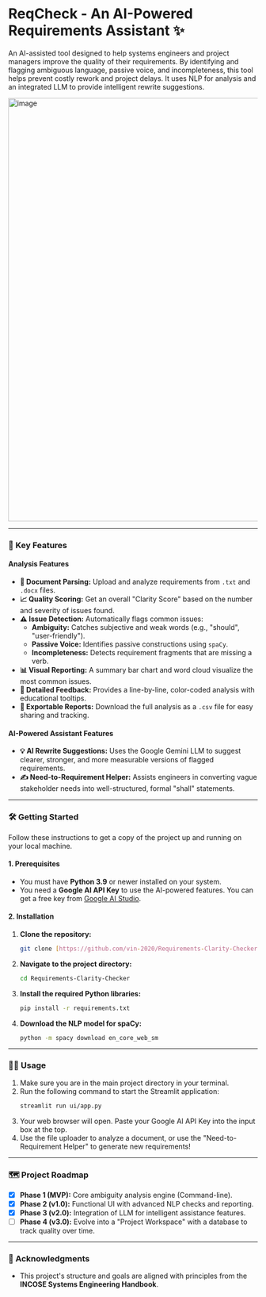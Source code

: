 # ReqCheck - An AI-Powered Requirements Assistant ✨

An AI-assisted tool designed to help systems engineers and project managers improve the quality of their requirements. By identifying and flagging ambiguous language, passive voice, and incompleteness, this tool helps prevent costly rework and project delays. It uses NLP for analysis and an integrated LLM to provide intelligent rewrite suggestions.

<img width="2524" height="854" alt="image" src="https://github.com/user-attachments/assets/6333cdd6-983c-42b1-8668-fd78c7a3dccc" />


---

### 🚀 Key Features

#### Analysis Features
* **📄 Document Parsing:** Upload and analyze requirements from `.txt` and `.docx` files.
* **📈 Quality Scoring:** Get an overall "Clarity Score" based on the number and severity of issues found.
* **⚠️ Issue Detection:** Automatically flags common issues:
    * **Ambiguity:** Catches subjective and weak words (e.g., "should", "user-friendly").
    * **Passive Voice:** Identifies passive constructions using `spaCy`.
    * **Incompleteness:** Detects requirement fragments that are missing a verb.
* **📊 Visual Reporting:** A summary bar chart and word cloud visualize the most common issues.
* **📝 Detailed Feedback:** Provides a line-by-line, color-coded analysis with educational tooltips.
* **💾 Exportable Reports:** Download the full analysis as a `.csv` file for easy sharing and tracking.

#### AI-Powered Assistant Features
* **💡 AI Rewrite Suggestions:** Uses the Google Gemini LLM to suggest clearer, stronger, and more measurable versions of flagged requirements.
* **✍️ Need-to-Requirement Helper:** Assists engineers in converting vague stakeholder needs into well-structured, formal "shall" statements.

---

### 🛠️ Getting Started

Follow these instructions to get a copy of the project up and running on your local machine.

#### **1. Prerequisites**

* You must have **Python 3.9** or newer installed on your system.
* You need a **Google AI API Key** to use the AI-powered features. You can get a free key from [Google AI Studio](https://aistudio.google.com/).

#### **2. Installation**

1.  **Clone the repository:**
    ```bash
    git clone [https://github.com/vin-2020/Requirements-Clarity-Checker.git](https://github.com/vin-2020/Requirements-Clarity-Checker.git)
    ```

2.  **Navigate to the project directory:**
    ```bash
    cd Requirements-Clarity-Checker
    ```

3.  **Install the required Python libraries:**
    ```bash
    pip install -r requirements.txt
    ```

4.  **Download the NLP model for spaCy:**
    ```bash
    python -m spacy download en_core_web_sm
    ```

---

### 🏃‍♀️ Usage

1.  Make sure you are in the main project directory in your terminal.
2.  Run the following command to start the Streamlit application:
    ```bash
    streamlit run ui/app.py
    ```
3.  Your web browser will open. Paste your Google AI API Key into the input box at the top.
4.  Use the file uploader to analyze a document, or use the "Need-to-Requirement Helper" to generate new requirements!

---

### 🗺️ Project Roadmap

* [x] **Phase 1 (MVP):** Core ambiguity analysis engine (Command-line).
* [x] **Phase 2 (v1.0):** Functional UI with advanced NLP checks and reporting.
* [x] **Phase 3 (v2.0):** Integration of LLM for intelligent assistance features.
* [ ] **Phase 4 (v3.0):** Evolve into a "Project Workspace" with a database to track quality over time.

---

### 🙏 Acknowledgments
* This project's structure and goals are aligned with principles from the **INCOSE Systems Engineering Handbook**.
